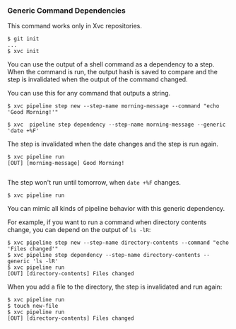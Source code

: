 ### Generic Command Dependencies

This command works only in Xvc repositories.

```console
$ git init
...
$ xvc init
```

You can use the output of a shell command as a dependency to a step.
When the command is run, the output hash is saved to compare and the step is invalidated when the output of the command changed.

You can use this for any command that outputs a string.

```console
$ xvc pipeline step new --step-name morning-message --command "echo 'Good Morning!'"

$ xvc  pipeline step dependency --step-name morning-message --generic 'date +%F'

```

The step is invalidated when the date changes and the step is run again.

```console
$ xvc pipeline run
[OUT] [morning-message] Good Morning!


```

The step won't run until tomorrow, when `date +%F` changes.

```console
$ xvc pipeline run

```

You can mimic all kinds of pipeline behavior with this generic dependency.

For example, if you want to run a command when directory contents change, you can depend on the output of `ls -lR`:

```console
$ xvc pipeline step new --step-name directory-contents --command "echo 'Files changed'"
$ xvc pipeline step dependency --step-name directory-contents --generic 'ls -lR'
$ xvc pipeline run
[OUT] [directory-contents] Files changed
```

When you add a file to the directory, the step is invalidated and run again:

```console
$ xvc pipeline run
$ touch new-file
$ xvc pipeline run
[OUT] [directory-contents] Files changed
```
